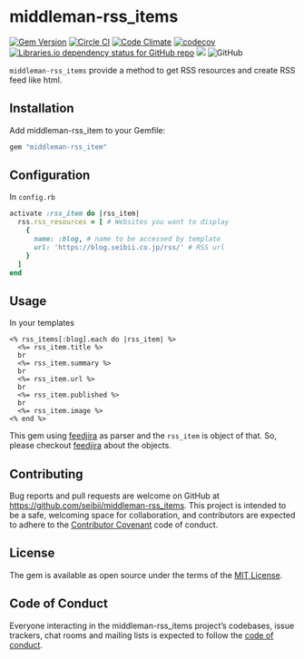 # middleman-rss_items
[![Gem Version](https://badge.fury.io/rb/middleman-rss_items.svg)](https://badge.fury.io/rb/middleman-rss_items)
[![Circle CI](https://circleci.com/gh/seibii/middleman-rss_items.svg?style=shield)](https://circleci.com/gh/seibii/middleman-rss_items)
[![Code Climate](https://codeclimate.com/github/seibii/middleman-rss_items/badges/gpa.svg)](https://codeclimate.com/github/seibii/middleman-rss_items)
[![codecov](https://codecov.io/gh/seibii/middleman-rss_items/branch/master/graph/badge.svg)](https://codecov.io/gh/seibii/middleman-rss_items)
[![Libraries.io dependency status for GitHub repo](https://img.shields.io/librariesio/github/seibii/middleman-rss_items.svg)](https://libraries.io/github/seibii/middleman-rss_items)
![](http://ruby-gem-downloads-badge.herokuapp.com/middleman-rss_items?type=total)
![GitHub](https://img.shields.io/github/license/seibii/middleman-rss_items.svg)

`middleman-rss_items` provide a method to get RSS resources and create RSS feed like html.

## Installation

Add middleman-rss_item to your Gemfile:

```ruby
gem "middleman-rss_item"
```

## Configuration

In `config.rb`

```ruby
activate :rss_item do |rss_item|
  rss.rss_resources = [ # Websites you want to display
    {
      name: :blog, # name to be accessed by template
      url: 'https://blog.seibii.co.jp/rss/' # RSS url
    }
  ]
end
```

## Usage

In your templates

```erb
<% rss_items[:blog].each do |rss_item| %>
  <%= rss_item.title %>
  br
  <%= rss_item.summary %>
  br
  <%= rss_item.url %>
  br
  <%= rss_item.published %>
  br
  <%= rss_item.image %>
<% end %>
```

This gem using [feedjira](https://github.com/feedjira/feedjira) as parser and the `rss_item` is object of that.
So, please checkout [feedjira](https://github.com/feedjira/feedjira) about the objects.

## Contributing

Bug reports and pull requests are welcome on GitHub at https://github.com/seibii/middleman-rss_items. This project is intended to be a safe, welcoming space for collaboration, and contributors are expected to adhere to the [Contributor Covenant](http://contributor-covenant.org) code of conduct.

## License

The gem is available as open source under the terms of the [MIT License](https://opensource.org/licenses/MIT).

## Code of Conduct

Everyone interacting in the middleman-rss_items project’s codebases, issue trackers, chat rooms and mailing lists is expected to follow the [code of conduct](https://github.com/seibii/middleman-rss_items/blob/master/CODE_OF_CONDUCT.md).
